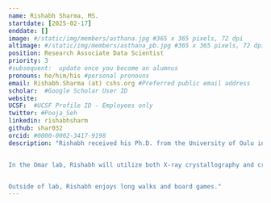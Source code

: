 ```yaml
---
name: Rishabh Sharma, MS.
startdate: [2025-02-17]
enddate: []
image: #/static/img/members/asthana.jpg #365 x 365 pixels, 72 dpi
altimage: #/static/img/members/asthana_pb.jpg #365 x 365 pixels, 72 dpi
position: Research Associate Data Scientist
priority: 3
#subsequent:  update once you become an alumnus
pronouns: he/him/his #personal pronouns
email: Rishabh.Sharma (at) cshs.org #Preferred public email address
scholar:  #Google Scholar User ID
website:
UCSF:  #UCSF Profile ID - Employees only
twitter: #Pooja_Seh
linkedin: rishabhsharm
github: shar032
orcid: #0000-0002-3417-9198
description: "Rishabh received his Ph.D. from the University of Oulu in Finland. Her thesis  focused on the structural characterization of mycobacterial membrane proteins using X-ray crystallography and small angle X-ray scattering (SAXS).


In the Omar lab, Rishabh will utilize both X-ray crystallography and cryo-EM to study the drug complexes of tubulin and understand the molecular mechanism of resistance of anti-parasitic drugs.


Outside of lab, Rishabh enjoys long walks and board games."
---
```

